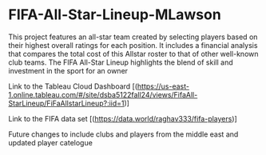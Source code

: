 # FIFA-All-Star-Lineup-MLawson
This project features an all-star team created by selecting players based on their highest overall ratings for each position. It includes a financial analysis that compares the total cost of this Allstar roster to that of other well-known club teams. The FIFA All-Star Lineup highlights the blend of skill and investment in the sport for an owner

Link to the Tableau Cloud Dashboard [(https://us-east-1.online.tableau.com/#/site/dsba5122fall24/views/FifaAll-StarLineup/FiFaAllstarLineup?:iid=1)]

Link to the FIFA data set [(https://data.world/raghav333/fifa-players)]

Future changes to include clubs and players from the middle east and updated player catelogue
